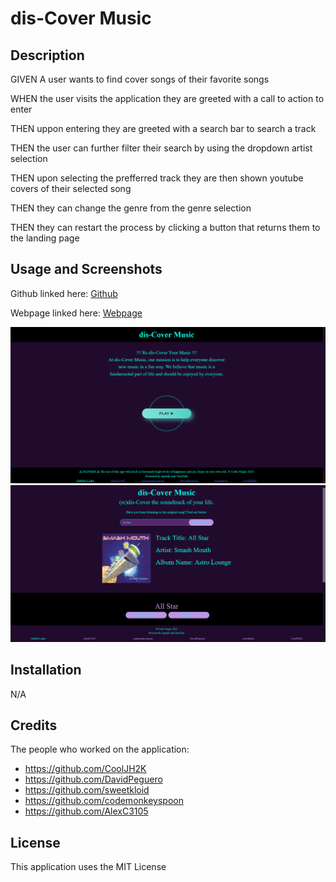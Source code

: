 # dis-Cover Music
## Description
GIVEN A user wants to find cover songs of their favorite songs

WHEN the user visits the application they are greeted with a call to action to enter

THEN uppon entering they are greeted with a search bar to search a track

THEN the user can further filter their search by using the dropdown artist selection

THEN upon selecting the prefferred track they are then shown youtube covers of their selected song

THEN they can change the genre from the genre selection

THEN they can restart the process by clicking a button that returns them to the landing page
## Usage and Screenshots
Github linked here: [Github](https://github.com/CoolJH2K/dis-cover-music)

Webpage linked here: [Webpage](https://cooljh2k.github.io/dis-cover-music/)

![Home page](./assets/images/homepage-screenshot.png)
![Main page](./assets/images/main-page-screenshot.png)
## Installation
N/A
## Credits
The people who worked on the application:
* https://github.com/CoolJH2K
* https://github.com/DavidPeguero
* https://github.com/sweetkloid
* https://github.com/codemonkeyspoon
* https://github.com/AlexC3105
## License
This application uses the MIT License